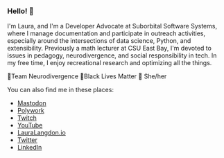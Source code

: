 ### Hello! 👋
I'm Laura, and I'm a Developer Advocate at Suborbital Software Systems, where I manage documentation and participate in outreach activities, especially around the intersections of data science, Python, and extensibility. Previously a math lecturer at CSU East Bay, I'm devoted to issues in pedagogy, neurodivergence, and social responsibility in tech. In my free time, I enjoy recreational research and optimizing all the things.

🎈Team Neurodivergence 🎈Black Lives Matter 🎈 She/her

You can also find me in these places:

- [Mastodon](https://hachyderm.io/@LauraLangdon)
- [Polywork](https://www.polywork.com/lauralangdon)
- [Twitch](https://www.twitch.tv/LauraLangdon)
- [YouTube](https://youtube.com/@Laura-Langdon)
- [LauraLangdon.io](https://lauralangdon.io)
- [Twitter](https://twitter.com/laura_e_langdon)
- [LinkedIn](https://linkedin.com/in/laura-langdon)
